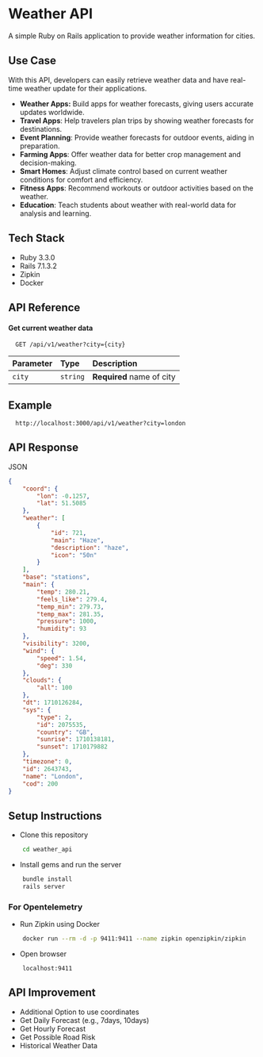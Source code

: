 
# Weather API

A simple Ruby on Rails application to provide weather information for cities. 

## Use Case

With this API, developers can easily retrieve weather data and have real-time weather update for their applications.

* **Weather Apps:** Build apps for weather forecasts, giving users accurate updates worldwide.
* **Travel Apps**: Help travelers plan trips by showing weather forecasts for destinations.
* **Event Planning**: Provide weather forecasts for outdoor events, aiding in preparation.
* **Farming Apps**: Offer weather data for better crop management and decision-making.
* **Smart Homes**: Adjust climate control based on current weather conditions for comfort and efficiency.
* **Fitness Apps**: Recommend workouts or outdoor activities based on the weather.
* **Education**: Teach students about weather with real-world data for analysis and learning.


## Tech Stack

* Ruby 3.3.0
* Rails 7.1.3.2
* Zipkin
* Docker
 
## API Reference

#### Get current weather data

```http
  GET /api/v1/weather?city={city}
```

| Parameter | Type     | Description                |
| :-------- | :------- | :------------------------- |
| `city` | `string` | **Required** name of city |

## Example

```http
  http://localhost:3000/api/v1/weather?city=london
```

## API Response

JSON

```json
{
    "coord": {
        "lon": -0.1257,
        "lat": 51.5085
    },
    "weather": [
        {
            "id": 721,
            "main": "Haze",
            "description": "haze",
            "icon": "50n"
        }
    ],
    "base": "stations",
    "main": {
        "temp": 280.21,
        "feels_like": 279.4,
        "temp_min": 279.73,
        "temp_max": 281.35,
        "pressure": 1000,
        "humidity": 93
    },
    "visibility": 3200,
    "wind": {
        "speed": 1.54,
        "deg": 330
    },
    "clouds": {
        "all": 100
    },
    "dt": 1710126284,
    "sys": {
        "type": 2,
        "id": 2075535,
        "country": "GB",
        "sunrise": 1710138181,
        "sunset": 1710179882
    },
    "timezone": 0,
    "id": 2643743,
    "name": "London",
    "cod": 200
}
```
## Setup Instructions

* Clone this repository

```bash
    cd weather_api
```
* Install gems and run the server

```bash
    bundle install
    rails server
```

### For Opentelemetry
* Run Zipkin using Docker

```bash
    docker run --rm -d -p 9411:9411 --name zipkin openzipkin/zipkin
```
* Open browser

```http
    localhost:9411
```

## API Improvement

* Additional Option to use coordinates
* Get Daily Forecast (e.g., 7days, 10days)
* Get Hourly Forecast
* Get Possible Road Risk
* Historical Weather Data


